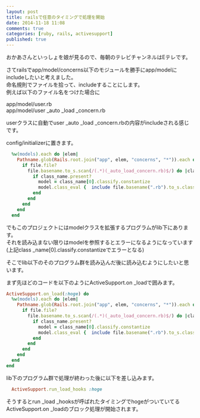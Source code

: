 ```yaml
---
layout: post
title: railsで任意のタイミングで処理を開始
date: 2014-11-18 11:08
comments: true
categories: [ruby, rails, activesupport]
published: true
---
```




おかあさんといっしょを娘が見るので、毎朝のテレビチャンネルはEテレです。  
  
さてrailsでapp/model/concerns以下のモジュールを勝手にapp/modelにincludeしたいと考えました。  
命名規則でファイルを拾って、includeすることにします。  
例えば以下のファイル名をつけた場合に  
  
app/model/user.rb  
app/model/user  _auto  _load  _concern.rb  
  
userクラスに自動でuser  _auto  _load  _concern.rbの内容がincludeされる感じです。  
  
config/initializerに置きます。  

``` ruby
  %w(models).each do |elem|
    Pathname.glob(Rails.root.join("app", elem, "concerns", "*")).each do |file|
      if file.file?
        file.basename.to_s.scan(/(.*)(_auto_load_concern.rb)$/) do |class_name|
          if class_name.present?
            model = class_name[0].classify.constantize
            model.class_eval {  include file.basename(".rb").to_s.classify.constantize }
          end
        end
      end
    end
  end
```

  
でもこのプロジェクトにはmodelクラスを拡張するプログラムがlib下にあります。  
それを読み込まない限りはmodelを参照するとエラーになるようになっています(上記class  _name[0].classify.constantizeでエラーとなる)  
  
そこでlib以下のそのプログラム群を読み込んだ後に読み込むようにしたいと思います。  
  
まず先ほどのコードを以下のようにActiveSupport.on  _loadで囲みます。  

``` ruby
ActiveSupport.on_load(:hoge) do
  %w(models).each do |elem|
    Pathname.glob(Rails.root.join("app", elem, "concerns", "*")).each do |file|
      if file.file?
        file.basename.to_s.scan(/(.*)(_auto_load_concern.rb)$/) do |class_name|
          if class_name.present?
            model = class_name[0].classify.constantize
            model.class_eval {  include file.basename(".rb").to_s.classify.constantize }
          end
        end
      end
    end
  end
end
```

  
lib下のプログラム群で処理が終わった後に以下を差し込みます。  

``` ruby
  ActiveSupport.run_load_hooks :hoge
```

  
そうするとrun  _load  _hooksが呼ばれたタイミングでhogeがついていてるActiveSupport.on  _loadのブロック処理が開始されます。



